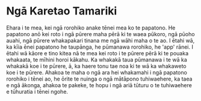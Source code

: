 # Ngā Karetao Tamariki

Ehara i te mea, kei ngā rorohiko anake tēnei mea ko te papatono. He papatono anō kei roto i ngā pūrere maha pērā ki te waea pūkoro, ngā pūoho auahi, ngā pūrere whakapakari tinana me ngā wāhi maha o te ao. I ētahi wā, ka kīia ēnei papatono he taupānga, he pūmanawa rorohiko, he 'app' rānei. I ētahi wā kāore e tino kitea nā te mea kei roto i te pūrere pērā ki te pouaka whakaata, te mīhini horoi kākahu. Ka whakakā taua pūmanawa i te wā ka whakakā koe i te pūrere, ā, ka haere tonu tae noa ki te wā ka whakaweto koe i te pūrere. Ahakoa te maha o ngā ara hei whakamahi i ngā papatono rorohiko i tēnei ao, he ōrite te nuinga o ngā mātāpono tuhiwaehere, ka taea e ngā ākonga, ahakoa te pakeke, te hopu i ngā ariā tūturu o te tuhiwaehere e tūhuratia i tēnei ngohe.